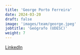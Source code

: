 ```yaml
---
title: 'George Porto Ferreira'
date: 2024-03-20
draft: false
image: 'images/team/george.jpeg'
jobtitle: 'Geógrafo (UDESC)'
weight: 7
---
```


[LinkedIn](https://www.linkedin.com/in/george-porto-ferreira/)
